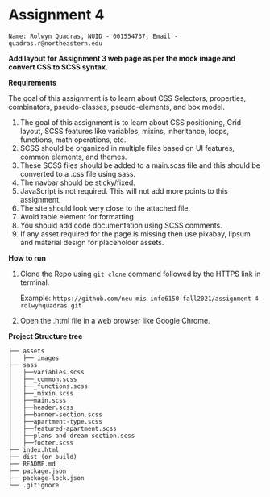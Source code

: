 # Assignment 4

```Name: Rolwyn Quadras, NUID - 001554737, Email - quadras.r@northeastern.edu```

**Add layout for Assignment 3 web page as per the mock image and convert CSS to SCSS syntax.**

**Requirements**

The goal of this assignment is to learn about CSS Selectors, properties, combinators, pseudo-classes, pseudo-elements, and box model.

1. The goal of this assignment is to learn about CSS positioning, Grid layout, SCSS features like variables, mixins, inheritance, loops, functions, math operations, etc.
2. SCSS should be organized in multiple files based on UI features, common elements, and themes.
3. These SCSS files should be added to a main.scss file and this should be converted to a .css file using sass.
4. The navbar should be sticky/fixed.
5. JavaScript is not required. This will not add more points to this assignment.
6. The site should look very close to the attached file.
7. Avoid table element for formatting.
8. You should add code documentation using SCSS comments.
10. If any asset required for the page is missing then use pixabay, lipsum and material design for placeholder assets.

**How to run**

1. Clone the Repo using ```git clone``` command followed by the HTTPS link in terminal.

    Example: ```https://github.com/neu-mis-info6150-fall2021/assignment-4-rolwynquadras.git```

2. Open the .html file in a web browser like Google Chrome.

**Project Structure tree**

```
├── assets
│   ├── images
├── sass
│   ├──variables.scss
│   ├──_common.scss
│   ├──_functions.scss
│   ├──_mixin.scss
│   ├──main.scss
│   ├──header.scss
│   ├──banner-section.scss
│   ├──apartment-type.scss
│   ├──featured-apartment.scss
│   ├──plans-and-dream-section.scss
│   ├──footer.scss
├── index.html
├── dist (or build)
├── README.md
├── package.json
├── package-lock.json
└── .gitignore
```
